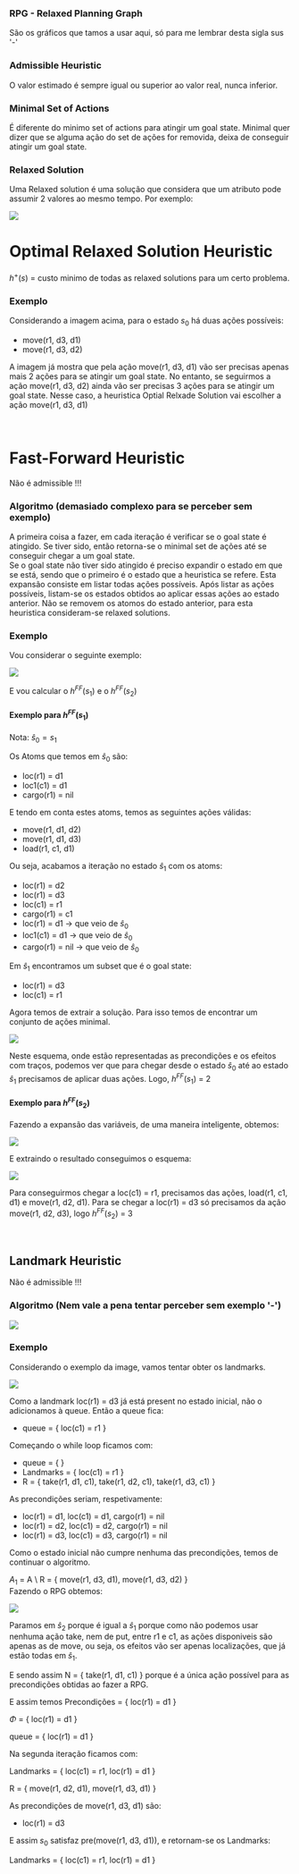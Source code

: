 ### RPG - Relaxed Planning Graph

São os gráficos que tamos a usar aqui, só para me lembrar desta sigla sus '-'

### Admissible Heuristic

O valor estimado é sempre igual ou superior ao valor real, nunca inferior.

### Minimal Set of Actions

É diferente do minimo set of actions para atingir um goal state. Minimal quer dizer que se alguma ação do set de ações for removida, deixa de conseguir atingir um goal state.

### Relaxed Solution

Uma Relaxed solution é uma solução que considera que um atributo pode assumir 2 valores ao mesmo tempo. Por exemplo:

<img src="Imagens/Aula10 Relaxed Solution Example.png">

<br>

# Optimal Relaxed Solution Heuristic

$h^+(s)$ = custo minimo de todas as relaxed solutions para um certo problema.

### Exemplo

Considerando a imagem acima, para o estado $s_0$ há duas ações possíveis:

- move(r1, d3, d1)
- move(r1, d3, d2)

A imagem já mostra que pela ação move(r1, d3, d1) vão ser precisas apenas mais 2 ações para se atingir um goal state. No entanto, se seguirmos a ação move(r1, d3, d2) ainda vão ser precisas 3 ações para se atingir um goal state. Nesse caso, a heuristica Optial Relxade Solution vai escolher a ação move(r1, d3, d1)

<br>

# Fast-Forward Heuristic

Não é admissible !!!

### Algoritmo (demasiado complexo para se perceber sem exemplo)

A primeira coisa a fazer, em cada iteração é verificar se o goal state é atingido. Se tiver sido, então retorna-se o minimal set de ações até se conseguir chegar a um goal state.<br>
Se o goal state não tiver sido atingido é preciso expandir o estado em que se está, sendo que o primeiro é o estado que a heuristica se refere. Esta expansão consiste em listar todas ações possíveis. Após listar as ações possíveis, listam-se os estados obtidos ao aplicar essas ações ao estado anterior. Não se removem os atomos do estado anterior, para esta heuristica consideram-se relaxed solutions.

### Exemplo

Vou considerar o seguinte exemplo:

<img src="Imagens/Aula10 Fast Forward Heuristic Example.png">

E vou calcular o $h^{FF}(s_1)$ e o $h^{FF}(s_2)$

#### Exemplo para $h^{FF}(s_1)$

Nota: $\hat{s}_0 = s_1$

Os Atoms que temos em $\hat{s}_0$ são:

- loc(r1) = d1
- loc1(c1) = d1
- cargo(r1) = nil

E tendo em conta estes atoms, temos as seguintes ações válidas:

- move(r1, d1, d2)
- move(r1, d1, d3)
- load(r1, c1, d1)

Ou seja, acabamos a iteração no estado $\hat{s}_1$ com os atoms:

- loc(r1) = d2
- loc(r1) = d3
- loc(c1) = r1
- cargo(r1) = c1
- loc(r1) = d1 -> que veio de $\hat{s}_0$
- loc1(c1) = d1 -> que veio de $\hat{s}_0$
- cargo(r1) = nil -> que veio de $\hat{s}_0$

Em $\hat{s}_1$ encontramos um subset que é o goal state:

- loc(r1) = d3
- loc(c1) = r1

Agora temos de extrair a solução. Para isso temos de encontrar um conjunto de ações minimal.

<img src="Imagens/Aula10 Fast-Forward Heuristic Example2.png">

Neste esquema, onde estão representadas as precondições e os efeitos com traços, podemos ver que para chegar desde o estado $\hat{s}_0$ até ao estado $\hat{s}_1$ precisamos de aplicar duas ações. Logo, $h^{FF}(s_1)$ = 2

#### Exemplo para $h^{FF}(s_2)$

Fazendo a expansão das variáveis, de uma maneira inteligente, obtemos:

<img src="Imagens/Aula10 Fast-Forward Heuristic Example3.png">

E extraindo o resultado conseguimos o esquema:

<img src="Imagens/Aula10 Fast-Forward Heuristic Example4.png">

Para conseguirmos chegar a loc(c1) = r1, precisamos das ações, load(r1, c1, d1) e move(r1, d2, d1). Para se chegar a loc(r1) = d3 só precisamos da ação move(r1, d2, d3), logo $h^{FF}(s_2)$ = 3

<br>

## Landmark Heuristic

Não é admissible !!!

### Algoritmo (Nem vale a pena tentar perceber sem exemplo '-')

<img src="Imagens/Aula10 Landmark Heuristic Algorithm.png">

### Exemplo

Considerando o exemplo da image, vamos tentar obter os landmarks.

<img src="Imagens/Aula10 Landmark Heuristic Example1.png">

Como a landmark loc(r1) = d3 já está present no estado inicial, não o adicionamos à queue. Então a queue fica:

- queue = { loc(c1) = r1 }

Começando o while loop ficamos com:

- queue = { }
- Landmarks = { loc(c1) = r1 }
- R = { take(r1, d1, c1), take(r1, d2, c1), take(r1, d3, c1) }

As precondições seriam, respetivamente:

- loc(r1) = d1, loc(c1) = d1, cargo(r1) = nil
- loc(r1) = d2, loc(c1) = d2, cargo(r1) = nil
- loc(r1) = d3, loc(c1) = d3, cargo(r1) = nil

Como o estado inicial não cumpre nenhuma das precondições, temos de continuar o algoritmo.

$A_1$ = A \ R = { move(r1, d3, d1), move(r1, d3, d2) }<br>
Fazendo o RPG obtemos:

<img src="Imagens/Aula10 Landmark Heuristic Example2.png">

Paramos em $\hat{s}_2$ porque é igual a $\hat{s}_1$ porque como não podemos usar nenhuma ação take, nem de put, entre r1 e c1, as ações disponiveis são apenas as de move, ou seja, os efeitos vão ser apenas localizações, que já estão todas em $\hat{s}_1$.

E sendo assim N = { take(r1, d1, c1) } porque é a única ação possível para as precondições obtidas ao fazer a RPG.

E assim temos Precondições = { loc(r1) = d1 }

$\Phi$ = { loc(r1) = d1 }

queue = { loc(r1) = d1 }

Na segunda iteração ficamos com:

Landmarks = { loc(c1) = r1, loc(r1) = d1 }

R = { move(r1, d2, d1), move(r1, d3, d1) }

As precondições de move(r1, d3, d1) são:

- loc(r1) = d3

E assim $s_0$ satisfaz pre(move(r1, d3, d1)), e retornam-se os Landmarks:

Landmarks = { loc(c1) = r1, loc(r1) = d1 }
